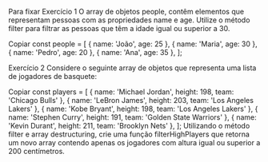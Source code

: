 Para fixar
Exercício 1
O array de objetos people, contêm elementos que representam pessoas com as propriedades name e age. Utilize o método filter para filtrar as pessoas que têm a idade igual ou superior a 30.

Copiar
const people = [
  { name: 'João', age: 25 },
  { name: 'Maria', age: 30 },
  { name: 'Pedro', age: 20 },
  { name: 'Ana', age: 35 },
];

Exercício 2
Considere o seguinte array de objetos que representa uma lista de jogadores de basquete:

Copiar
const players = [
  { name: 'Michael Jordan', height: 198, team: 'Chicago Bulls' },
  { name: 'LeBron James', height: 203, team: 'Los Angeles Lakers' },
  { name: 'Kobe Bryant', height: 198, team: 'Los Angeles Lakers' },
  { name: 'Stephen Curry', height: 191, team: 'Golden State Warriors' },
  { name: 'Kevin Durant', height: 211, team: 'Brooklyn Nets' },
];
Utilizando o método filter e array destructuring, crie uma função filterHighPlayers que retorna um novo array contendo apenas os jogadores com altura igual ou superior a 200 centímetros.

